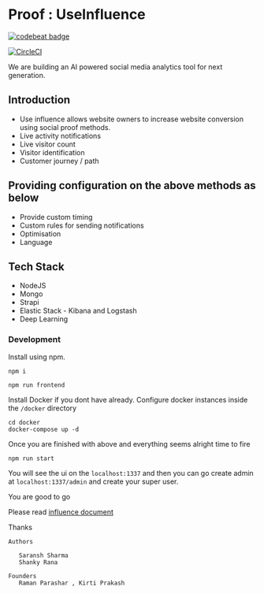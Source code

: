 # Proof : UseInfluence

[![codebeat badge](https://codebeat.co/badges/14c00570-434e-48e2-aae9-04f15670d299)](https://codebeat.co/projects/github-com-influenceio-influence-io-master)

[![CircleCI](https://circleci.com/gh/InfluenceIO/influence.io.svg?style=svg)](https://circleci.com/gh/InfluenceIO/influence.io)

We are building an AI powered social media analytics tool for next generation.

## Introduction

- Use influence allows website owners to increase website conversion using social proof  methods.
- Live activity notifications 
- Live visitor count
- Visitor identification
- Customer journey / path

## Providing configuration on the above methods as below

- Provide custom timing 
- Custom rules for sending notifications
- Optimisation
- Language

## Tech Stack 

- NodeJS
- Mongo
- Strapi
- Elastic Stack - Kibana and Logstash 
- Deep Learning
 


### Development 

Install using npm.

```
npm i 

npm run frontend

```

Install Docker if you dont have already. Configure docker instances inside the `/docker` directory


```
cd docker
docker-compose up -d  
```

Once you are finished with above and everything seems alright time to fire 

```
npm run start

```

You will see the ui on the ``localhost:1337`` and then you can go create admin at  ``localhost:1337/admin`` and create your super user.

You are good to go

Please read  [influence document](https://github.com/)

Thanks



```
Authors 
   
   Saransh Sharma
   Shanky Rana
   
Founders
   Raman Parashar , Kirti Prakash 
 ```

